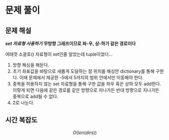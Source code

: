   # 문제 풀이

## 문제 해설


***set 자료형 사용하기***
**무방향 그래프이므로 좌-우, 상-하가 같은 경로이다**

여태껏 소괄호() 자료형이 set인줄 알았는데 tuple이었다…

1. 방향 해싱을 해둔다.
2. 초기 좌표값을 바탕으로 새롭게 도달하는 점 위치를 해싱안 dictionary를 통해 구한다. 이때 문제에서 제공한 -5에서 5까지의 범위 안에서만 이동해야 한다.
3. 중복을 허용하지 않는 set 자료형을 통해 구한 값을 좌우 혹은 상하 모두 add한다. 이렇게 되면 다음에 같은 경로를 같은 방향으로 지나가든 반대 방향으로 지나가든 중복으로 add될 수 없다.
4. 2로 나눈다.

## 시간 복잡도

$$O(len(dirs))$$